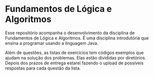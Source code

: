 # Fundamentos de Lógica e Algoritmos

Esse repositório acompanha o desenvolvimento da disciplina de Fundamentos de Lógica e Algoritmos. É uma disciplina introdutória que ensina a programar usando a linguagem Java.

Além de questões, as listas de exercícios tem códigos exemplos que ajudam na solução dos problemas. Elas estão divididas por diretórios. Depois dos prazos de entrega estarei fazendo o upload de possíveis respostas para cada questão da lista.